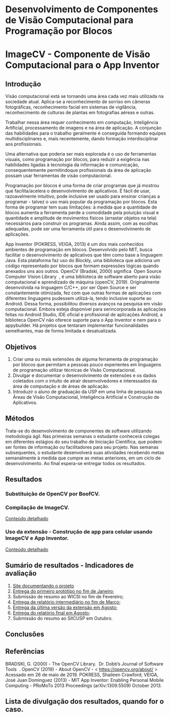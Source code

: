 # Desenvolvimento de Componentes de Visão Computacional para Programação por Blocos
# ImageCV - Componente de Visão Computacional para o App Inventor

## Introdução

Visão computacional está se tornando uma área cada vez mais utilizada na
sociedade atual. Aplica-se a reconhecimento de sorriso em câmeras fotográficas,
reconhecimento facial em sistemas de vigilância, reconhecimento de culturas de
plantas em fotografias aéreas e outras.

Trabalhar nessa área requer conhecimento em computação, Inteligência
Artificial, processamento de imagens e na área de aplicação. A conjunção das
habilidades para o trabalho geralmente é conseguida formando equipes
multidisciplinares e, mais recentemente, dando formação interdisciplinar aos
profissionais.

Uma alternativa que poderia ser mais explorada é o uso de ferramentas
visuais, como programação por blocos, para reduzir a exigência nas habilidades
ligadas à tecnologia da informação e comunicação, consequentemente permitindoque profissionais da área de aplicação possam usar ferramentas de visão
computacional.

Programação por blocos é uma forma de criar programas que já mostrou que
facilita/acelera o desenvolvimento de aplicativos. É fácil de usar, razoavelmente
intuitivo, pode inclusive ser usado para ensinar crianças a programar - talvez o uso
mais popular da programação por blocos. Esta forma de programar tem suas
limitações: à medida que a quantidade de blocos aumenta a ferramenta perde a
comodidade pela poluição visual e quantidade e amplitude de movimentos físicos
(arrastar objetos na tela) necessários para construir os programas. Ainda assim,
com as escolhas adequadas, pode ser uma ferramenta útil para o desenvolvimento
de aplicações.

App Inventor (POKRESS, VEIGA, 2013) é um dos mais conhecidos
ambientes de programação em blocos. Desenvolvido pelo MIT, busca facilitar o
desenvolvimento de aplicativos que têm como base a linguagem Java. Esta
plataforma faz uso do Blockly, uma biblioteca que adiciona um código representado
por blocos que formam expressões lógicas quando anexados uns aos outros.
OpenCV (Bradski, 2000) significa ​ Open Source Computer Vision Library ​ , é
uma biblioteca de software aberto para visão computacional e aprendizado de
máquina (openCV, 2019). Originalmente desenvolvida na linguagem C/C++, por ser
Open Source e ser constantemente otimizada, fez com que outras formas de
aplicações com diferentes linguagens pudessem utilizá-la, tendo inclusive suporte
ao Android. Dessa forma, possibilitou diversos avanços na pesquisa em visão
computacional. Embora esteja disponível para serincorporada às aplicações feitas
no Android Studio, IDE oficial e profissional de aplicações Android, a biblioteca OpenCV não oferece suporte para o App Inventor e nem para o appybuilder. Há
projetos que tentaram implementar funcionalidades semelhantes, mas de forma
limitada e desatualizada.


## Objetivos

1. Criar uma ou mais extensões de alguma ferramenta de programação por
blocos que permitam a pessoas pouco experientes em linguagens de
programação utilizar técnicas de Visão Computacional.
2. Divulgar e documentar o desenvolvimento de extensões e os dados
coletados com o intuito de atrair desenvolvedores e interessados da área de
computação e de áreas de aplicação.
3. Introduzir o aluno de graduação da USP em uma linha de pesquisa nas Áreas
de Visão Computacional, Inteligência Artificial e Construção de Aplicativos.

## Métodos

Trata-se do desenvolvimento de componentes de software utilizando metodologia ágil. Nas primeiras semanas o estudante conhecerá colegas em diferentes estágios do seu trabalho de Iniciação Científica, que podem ser fontes de informação ou facilitadores para seu projeto. Nas semanas subsequentes, o estudante desenvolverá suas atividades recebendo metas semanalmente à medida que cumpre as metas anteriores, em um ciclo de desenvolvimento. Ao final espera-se entregar todos os resultados.

## Resultados

### Substituição de OpenCV por BoofCV.
### Compilação de ImageCV.
[Conteúdo detalhado](documentos/ExtensaoImageCV.md)

### Uso da extensão - Construção de app para celular usando ImageCV e App Inventor.
[Conteúdo detalhado](README.md)

## Sumário de resultados - Indicadores de avaliação

1. [Site documentando o projeto](https://github.com/camilabezerril/ImageCV/tree/master)
2. [Entrega do primeiro protótipo no fim de Janeiro](appcv.ImageCV.aix);
3. Submissão de resumo ao WICSI no fim de Fevereiro;
4. [Entrega de relatório intermediário no fim de Março](DocumentacaoProjeto.pdf);
5. [Entrega da última versão da extensão em Agosto](appcv.ImageCV.aix);
6. [Entrega do relatório final em Agosto](relatorio.md);
7. Submissão do resumo ao SIICUSP em Outubro.

## Conclusões
## Referências

BRADSKI, G. (2000) - The OpenCV Library. ​ Dr. Dobb’s Journal of Software Tools ​ .
OpenCV (2019) - About OpenCV - <​ https://opencv.org/about/​ > Acessado em 26 de
maio de 2019.
POKRESS, Shaileen Crawford; VEIGA, José Juan Dominguez (2013) - MIT App
Inventor: Enabling Personal Mobile Computing - PRoMoTo 2013 Proceedings
(arXiv:1309.5509) October 2013.


## Lista de divulgação dos resultados, quando for o caso.


